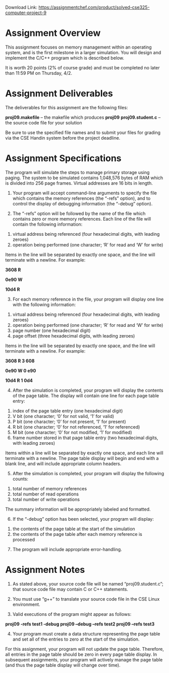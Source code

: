 Download Link: https://assignmentchef.com/product/solved-cse325-computer-project-9
<br>
<h1>Assignment Overview</h1>

<strong> </strong>

This assignment focuses on memory management within an operating system, and is the first milestone in a larger simulation.  You will design and implement the C/C++ program which is described below.




It is worth 20 points (2% of course grade) and must be completed no later than 11:59 PM on Thursday, 4/2.




<h1>Assignment Deliverables</h1>




The deliverables for this assignment are the following files:




<strong>proj09.makefile</strong> – the makefile which produces <strong>proj09</strong> <strong>proj09.student.c</strong> – the source code file for your solution




Be sure to use the specified file names and to submit your files for grading via the CSE Handin system before the project deadline.




<h1>Assignment Specifications</h1>




The program will simulate the steps to manage primary storage using paging.  The system to be simulated contains 1,048,576 bytes of RAM which is divided into 256 page frames.  Virtual addresses are 16 bits in length.




<ol>

 <li>Your program will accept command-line arguments to specify the file which contains the memory references (the “-refs” option), and to control the display of debugging information (the “-debug” option).</li>

</ol>




<ol start="2">

 <li>The “-refs” option will be followed by the name of the file which contains zero or more memory references. Each line of the file will contain the following information:</li>

</ol>




<ol>

 <li>virtual address being referenced (four hexadecimal digits, with leading zeroes)</li>

 <li>operation being performed (one character; ‘R’ for read and ‘W’ for write)</li>

</ol>




Items in the line will be separated by exactly one space, and the line will terminate with a newline.  For example:




<strong>3608 R </strong>

<strong>0e90 W </strong>

<strong>10d4 R </strong>




<ol start="3">

 <li>For each memory reference in the file, your program will display one line with the following information:</li>

</ol>




<ol>

 <li>virtual address being referenced (four hexadecimal digits, with leading zeroes)</li>

 <li>operation being performed (one character; ‘R’ for read and ‘W’ for write)</li>

 <li>page number (one hexadecimal digit)</li>

 <li>page offset (three hexadecimal digits, with leading zeroes)</li>

</ol>




Items in the line will be separated by exactly one space, and the line will terminate with a newline.  For example:




<strong>3608 R 3 608 </strong>

<strong>0e90 W 0 e90 </strong>

<strong>10d4 R 1 0d4 </strong>

<ol start="4">

 <li>After the simulation is completed, your program will display the contents of the page table. The display will contain one line for each page table entry:</li>

</ol>




<ol>

 <li>index of the page table entry (one hexadecimal digit)</li>

 <li>V bit (one character; ‘0’ for not valid, ‘1’ for valid)</li>

 <li>P bit (one character; ‘0’ for not present, ‘1’ for present)</li>

 <li>R bit (one character; ‘0’ for not referenced, ‘1’ for referenced)</li>

 <li>M bit (one character; ‘0’ for not modified, ‘1’ for modified)</li>

 <li>frame number stored in that page table entry (two hexadecimal digits, with leading zeroes)</li>

</ol>




Items within a line will be separated by exactly one space, and each line will terminate with a newline.  The page table display will begin and end with a blank line, and will include appropriate column headers.




<ol start="5">

 <li>After the simulation is completed, your program will display the following counts:</li>

</ol>




<ol>

 <li>total number of memory references</li>

 <li>total number of read operations</li>

 <li>total number of write operations</li>

</ol>




The summary information will be appropriately labeled and formatted.




<ol start="6">

 <li>If the “-debug” option has been selected, your program will display:</li>

</ol>




<ol>

 <li>the contents of the page table at the start of the simulation</li>

 <li>the contents of the page table after each memory reference is processed</li>

</ol>




<ol start="7">

 <li>The program will include appropriate error-handling.</li>

</ol>




<h1>Assignment Notes</h1>




<ol>

 <li>As stated above, your source code file will be named “proj09.student.c”; that source code file may contain C or C++ statements.</li>

</ol>




<ol start="2">

 <li>You must use “g++” to translate your source code file in the CSE Linux environment.</li>

</ol>




<ol start="3">

 <li>Valid executions of the program might appear as follows:</li>

</ol>




<strong>proj09 -refs test1 -debug proj09 –debug –refs test2 proj09 –refs test3 </strong>




<ol start="4">

 <li>Your program must create a data structure representing the page table and set all of the entries to zero at the start of the simulation.</li>

</ol>




For this assignment, your program will not update the page table.  Therefore, all entries in the page table should be zero in every page table display.  In subsequent assignments, your program will actively manage the page table (and thus the page table display will change over time).


